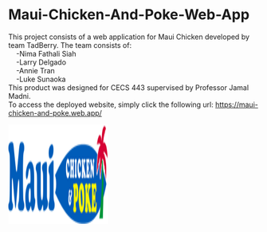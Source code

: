 # Maui-Chicken-And-Poke-Web-App
This project consists of a web application for Maui Chicken developed by team TadBerry.
The team consists of:<br/>
&nbsp;&nbsp;&nbsp;&nbsp;-Nima Fathali Siah<br/>
&nbsp;&nbsp;&nbsp;&nbsp;-Larry Delgado<br/>
&nbsp;&nbsp;&nbsp;&nbsp;-Annie Tran<br/>
&nbsp;&nbsp;&nbsp;&nbsp;-Luke Sunaoka<br/>
This product was designed for CECS 443 supervised by Professor Jamal Madni.<br/>
To access the deployed website, simply click the following url: https://maui-chicken-and-poke.web.app/

<img src="logo_new.png" width="200" height="200" style="margin: auto;" >
